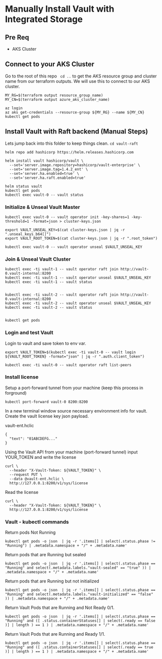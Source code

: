 # Manually Install Vault with Integrated Storage

## Pre Req
* AKS Cluster

## Connect to your AKS Cluster
Go to the root of this repo ` cd ..` to get the AKS resource group and cluster name from our terraform outputs.  We will use this to connect to our AKS cluster.

```
MY_RG=$(terraform output resource_group_name)
MY_CN=$(terraform output azure_aks_cluster_name)

az login
az aks get-credentials --resource-group ${MY_RG} --name ${MY_CN}
kubectl get pods
```

## Install Vault with Raft backend (Manual Steps)
Lets jump back into this folder to keep things clean.  `cd vault-raft`
```
helm repo add hashicorp https://helm.releases.hashicorp.com

helm install vault hashicorp/vault \
  --set='server.image.repository=hashicorp/vault-enterprise' \
  --set='server.image.tag=1.4.2_ent' \
  --set='server.ha.enabled=true' \
  --set='server.ha.raft.enabled=true'

helm status vault
kubectl get pods
kubectl exec vault-0 -- vault status
```
### Initialize & Unseal Vault Master
```
kubectl exec vault-0 -- vault operator init -key-shares=1 -key-threshold=1 -format=json > cluster-keys.json

export VAULT_UNSEAL_KEY=$(cat cluster-keys.json | jq -r ".unseal_keys_b64[]")
export VAULT_ROOT_TOKEN=$(cat cluster-keys.json | jq -r ".root_token")

kubectl exec vault-0 -- vault operator unseal $VAULT_UNSEAL_KEY
```

### Join & Unseal Vault Cluster
```
kubectl exec -ti vault-1 -- vault operator raft join http://vault-0.vault-internal:8200
kubectl exec -ti vault-1 -- vault operator unseal $VAULT_UNSEAL_KEY
kubectl exec -ti vault-1 -- vault status


kubectl exec -ti vault-2 -- vault operator raft join http://vault-0.vault-internal:8200
kubectl exec -ti vault-2 -- vault operator unseal $VAULT_UNSEAL_KEY
kubectl exec -ti vault-2 -- vault status


kubectl get pods
```

### Login and test Vault
Login to vault and save token to env var.
```
export VAULT_TOKEN=$(kubectl exec -ti vault-0 -- vault login ${VAULT_ROOT_TOKEN} -format="json" | jq -r ".auth.client_token")

kubectl exec -ti vault-0 -- vault operator raft list-peers
```

### Install license
Setup a port-forward tunnel from your machine (keep this process in forground)
```
kubectl port-forward vault-0 8200:8200
```
In a new terminal window source necessary environment info for vault.  Create the vault license key json payload.

vault-ent.hclic
```
{
  "text": "01ABCDEFG..."
}
```

Using the Vault API from your machine (port-forward tunnel) input YOUR_TOKEN and write the license
```
curl \
  --header "X-Vault-Token: ${VAULT_TOKEN}" \
  --request PUT \
  --data @vault-ent.hclic \
  http://127.0.0.1:8200/v1/sys/license
```

Read the license
```
curl \
  --header "X-Vault-Token: ${VAULT_TOKEN}" \
  http://127.0.0.1:8200/v1/sys/license
```

### Vault - kubectl commands
Return pods Not Running
```
kubectl get pods -o json  | jq -r '.items[] | select(.status.phase != "Running") | .metadata.namespace + "/" + .metadata.name'
```

Return pods that are Running but sealed
```
kubectl get pods -o json  | jq -r '.items[] | select(.status.phase == "Running" and select(.metadata.labels."vault-sealed" == "true" )) | .metadata.namespace + "/" + .metadata.name'
```

Return pods that are Running but not initialized
```
kubectl get pods -o json  | jq -r '.items[] | select(.status.phase == "Running" and select(.metadata.labels."vault-initialized" == "false" )) | .metadata.namespace + "/" + .metadata.name'
```
Return Vault Pods that are Running and Not Ready 0/1.
```
kubectl get pods -o json  | jq -r '.items[] | select(.status.phase == "Running" and ([ .status.containerStatuses[] | select(.ready == false )] | length ) == 1 ) | .metadata.namespace + "/" + .metadata.name'
```

Return Vault Pods that are Running and Ready 1/1.
```
kubectl get pods -o json  | jq -r '.items[] | select(.status.phase == "Running" and ([ .status.containerStatuses[] | select(.ready == true )] | length ) == 1 ) | .metadata.namespace + "/" + .metadata.name'
```